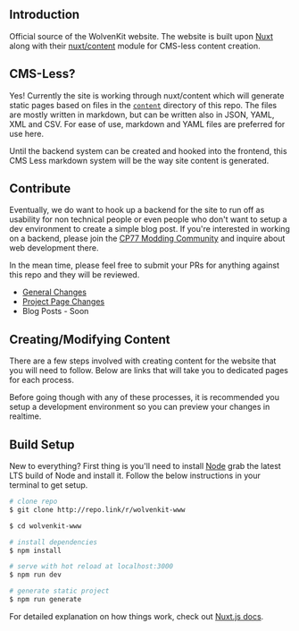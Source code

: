 ## Introduction
Official source of the WolvenKit website. The website is built upon [Nuxt](https://github.com/nuxt/nuxt.js) along with their [nuxt/content](https://github.com/nuxt/content) module for CMS-less content creation.

## CMS-Less?
Yes! Currently the site is working through nuxt/content which will generate static pages based on files in the [`content`](https://github.com/WolvenKit/wolvenkit-www/tree/master/content) directory of this repo. The files are mostly written in markdown, but can be written also in JSON, YAML, XML and CSV. For ease of use, markdown and YAML files are preferred for use here. 

Until the backend system can be created and hooked into the frontend, this CMS Less markdown system will be the way site content is generated.

## Contribute
Eventually, we do want to hook up a backend for the site to run off as usability for non technical people or even people who don't want to setup a dev environment to create a simple blog post. If you're interested in working on a backend, please join the [CP77 Modding Community](https://discord.gg/cp77modding) and inquire about web development there.

In the mean time, please feel free to submit your PRs for anything against this repo and they will be reviewed. 

- [General Changes](https://github.com/WolvenKit/wolvenkit-www/tree/master/docs/general-changes.md)
- [Project Page Changes](https://github.com/WolvenKit/wolvenkit-www/tree/master/docs/project-changes.md)
- Blog Posts - Soon

## Creating/Modifying Content
There are a few steps involved with creating content for the website that you will need to follow. Below are links that will take you to dedicated pages for each process.

Before going though with any of these processes, it is recommended you setup a development environment so you can preview your changes in realtime.

## Build Setup
New to everything? First thing is you'll need to install [Node](https://nodejs.org/en/) grab the latest LTS build of Node and install it. Follow the below instructions in your terminal to get setup.

```bash
# clone repo
$ git clone http://repo.link/r/wolvenkit-www

$ cd wolvenkit-www

# install dependencies
$ npm install

# serve with hot reload at localhost:3000
$ npm run dev

# generate static project
$ npm run generate
```

For detailed explanation on how things work, check out [Nuxt.js docs](https://nuxtjs.org).
